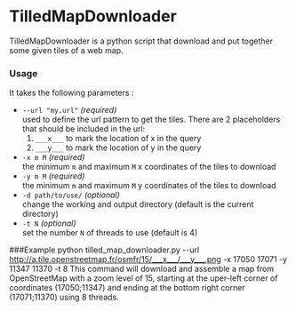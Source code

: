 # TilledMapDownloader
TilledMapDownloader is a python script that download and put together some given tiles of a web map.

### Usage
It takes the following parameters :
* `--url "my.url"` _(required)_  
used to define the url pattern to get the tiles. There are 2 placeholders that should be included in the url:
  1. `___x___` to mark the location of x in the query
  2. `___y___` to mark the location of y in the query
* `-x m M` _(required)_  
the minimum `m` and maximum `M` x coordinates of the tiles to download
* `-y m M` _(required)_  
the minimum `m` and maximum `M` y coordinates of the tiles to download
* `-d path/to/use/` _(optional)_  
change the working and output directory (default is the current directory)
* `-t N` _(optional)_  
set the number `N` of threads to use (default is 4)

###Example
    python tilled_map_downloader.py --url http://a.tile.openstreetmap.fr/osmfr/15/___x___/___y___.png -x 17050 17071 -y 11347 11370 -t 8
This command will download and assemble a map from OpenStreetMap with a zoom level of 15, starting at the uper-left corner of coordinates (17050;11347) and ending at the bottom right corner (17071;11370) using 8 threads.
